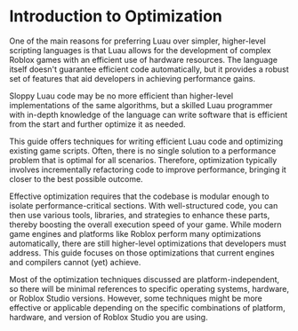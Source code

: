 # Introduction to Optimization

One of the main reasons for preferring Luau over simpler, higher-level scripting languages is that Luau allows for the 
development of complex Roblox games with an efficient use of hardware resources. The language itself doesn't guarantee 
efficient code automatically, but it provides a robust set of features that aid developers in achieving performance gains. 

Sloppy Luau code may be no more efficient than higher-level implementations of the same algorithms, 
but a skilled Luau programmer with in-depth knowledge of the language can write software that is efficient 
from the start and further optimize it as needed. 

This guide offers techniques for writing efficient Luau code and optimizing existing game scripts. 
Often, there is no single solution to a performance problem that is optimal for all scenarios.
 Therefore, optimization typically involves incrementally refactoring code to improve performance, 
 bringing it closer to the best possible outcome.

Effective optimization requires that the codebase is modular enough to isolate performance-critical sections. 
With well-structured code, you can then use various tools, libraries, and strategies to enhance these parts, 
thereby boosting the overall execution speed of your game. While modern game engines and platforms 
like Roblox perform many optimizations automatically, there are still higher-level optimizations that developers must address. 
This guide focuses on those optimizations that current engines and compilers cannot (yet) achieve.

Most of the optimization techniques discussed are platform-independent, so there will be minimal references to specific operating systems, hardware, or Roblox Studio versions. However, some techniques might be more effective or applicable depending on the specific combinations of platform, hardware, and version of Roblox Studio you are using.